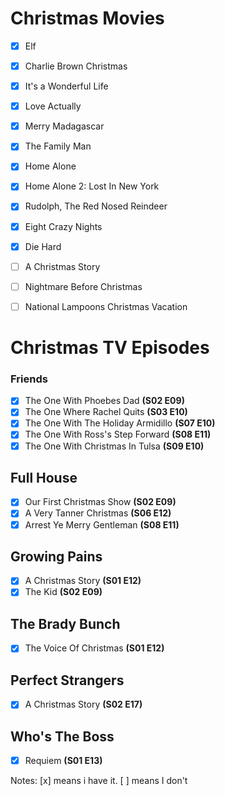 Christmas Movies
==================
- [x] Elf
- [x] Charlie Brown Christmas
- [x] It's a Wonderful Life
- [x] Love Actually
- [x] Merry Madagascar
- [x] The Family Man
- [x] Home Alone
- [x] Home Alone 2: Lost In New York
- [x] Rudolph, The Red Nosed Reindeer
- [x] Eight Crazy Nights
- [x] Die Hard
- [ ] A Christmas Story
- [ ] Nightmare Before Christmas
- [ ] National Lampoons Christmas Vacation



Christmas TV Episodes
==================

### Friends ###
- [x] The One With Phoebes Dad **(S02 E09)**
- [x] The One Where Rachel Quits **(S03 E10)**
- [x] The One With The Holiday Armidillo **(S07 E10)**
- [x] The One With Ross's Step Forward **(S08 E11)**
- [x] The One With Christmas In Tulsa **(S09 E10)**

Full House
-----------------
- [x] Our First Christmas Show **(S02 E09)**
- [x] A Very Tanner Christmas **(S06 E12)**
- [x] Arrest Ye Merry Gentleman **(S08 E11)**

Growing Pains
-----------------
- [x] A Christmas Story **(S01 E12)**
- [x] The Kid **(S02 E09)**

The Brady Bunch 
-----------------
- [x] The Voice Of Christmas **(S01 E12)**

Perfect Strangers
-----------------
- [x] A Christmas Story **(S02 E17)**

Who's The Boss
-----------------
- [x] Requiem **(S01 E13)**


Notes:
[x] means i have it.
[ ] means I don't
